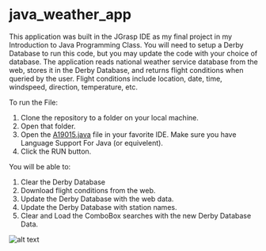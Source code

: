 # java_weather_app
This application was built in the JGrasp IDE as my final project in my Introduction to Java Programming Class.
You will need to setup a Derby Database to run this code, but you may update the code with your choice of database.
The application reads national weather service database from the web, stores it in the Derby Database, and returns flight conditions when queried by the user.
Flight conditions include location, date, time, windspeed, direction, temperature, etc.

To run the File:
1. Clone the repository to a folder on your local machine.
2. Open that folder.
3. Open the [A19015.java](https://github.com/RamonJustisOrtega/java_weather_app/blob/main/A19015.java) file in your favorite IDE.
Make sure you have Language Support For Java (or equivelent).
4. Click the RUN button.

You will be able to:
1. Clear the Derby Database
2. Download flight conditions from the web.
3. Update the Derby Database with the web data.
4. Update the Derby Database with station names.
4. Clear and Load the ComboBox searches with the new Derby Database Data.

![alt text](https://github.com/RamonJustisOrtega/java_weather_app/blob/main/WeatherAppGUI.png)
